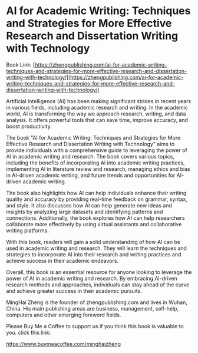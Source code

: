 # AI for Academic Writing: Techniques and Strategies for More Effective Research and Dissertation Writing with Technology

Book Link: [https://zhengpublishing.com/ai-for-academic-writing-techniques-and-strategies-for-more-effective-research-and-dissertation-writing-with-technology/](https://zhengpublishing.com/ai-for-academic-writing-techniques-and-strategies-for-more-effective-research-and-dissertation-writing-with-technology/)

Artificial Intelligence (AI) has been making significant strides in recent years in various fields, including academic research and writing. In the academic world, AI is transforming the way we approach research, writing, and data analysis. It offers powerful tools that can save time, improve accuracy, and boost productivity.

The book "AI for Academic Writing: Techniques and Strategies for More Effective Research and Dissertation Writing with Technology" aims to provide individuals with a comprehensive guide to leveraging the power of AI in academic writing and research. The book covers various topics, including the benefits of incorporating AI into academic writing practices, implementing AI in literature review and research, managing ethics and bias in AI-driven academic writing, and future trends and opportunities for AI-driven academic writing.

The book also highlights how AI can help individuals enhance their writing quality and accuracy by providing real-time feedback on grammar, syntax, and style. It also discusses how AI can help generate new ideas and insights by analyzing large datasets and identifying patterns and connections. Additionally, the book explores how AI can help researchers collaborate more effectively by using virtual assistants and collaborative writing platforms.

With this book, readers will gain a solid understanding of how AI can be used in academic writing and research. They will learn the techniques and strategies to incorporate AI into their research and writing practices and achieve success in their academic endeavors.

Overall, this book is an essential resource for anyone looking to leverage the power of AI in academic writing and research. By embracing AI-driven research methods and approaches, individuals can stay ahead of the curve and achieve greater success in their academic pursuits.

MingHai Zheng is the founder of zhengpublishing.com and lives in Wuhan, China. His main publishing areas are business, management, self-help, computers and other emerging foreword fields.

Please Buy Me a Coffee to support us if you think this book is valuable to you. click this link:

https://www.buymeacoffee.com/minghaizheng

